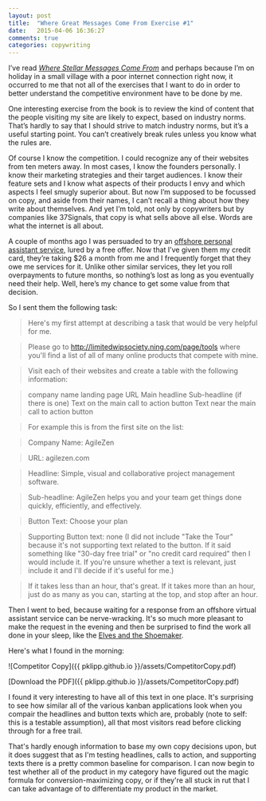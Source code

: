 ```yaml
---
layout: post
title:  "Where Great Messages Come From Exercise #1"
date:   2015-04-06 16:36:27
comments: true
categories: copywriting
---
```


I’ve read <a href="http://copyhackers.com/product/messaging-marketing-messages/">_Where Stellar Messages Come From_</a> and perhaps because I’m on holiday in a small village with a poor internet connection right now, it occurred to me that not all of the exercises that I want to do in order to better understand the competitive environment have to be done by me.

One interesting exercise from the book is to review the kind of content that the people visiting my site are likely to expect, based on industry norms. That’s hardly to say that I should strive to match industry norms, but it’s a useful starting point. You can’t creatively break rules unless you know what the rules are. 

Of course I know the competition. I could recognize any of their websites from ten meters away. In most cases, I know the founders personally. I know their marketing strategies and their target audiences. I know their feature sets and I know what aspects of their products I envy and which aspects I feel smugly superior about. But now I’m supposed to be focussed on copy, and aside from their names, I can’t recall a thing about how they write about themselves. And yet I’m told, not only by copywriters but by companies like 37Signals, that copy is what sells above all else. Words are what the internet is all about. 

A couple of months ago I was persuaded to try an [offshore personal assistant service](https://www.perssist.com), lured by a free offer. Now that I’ve given them my credit card, they’re taking $26 a month from me and I frequently forget that they owe me services for it. Unlike other similar services, they let you roll overpayments to future months, so nothing’s lost as long as you eventually need their help. Well, here’s my chance to get some value from that decision.

So I sent them the following task:

>Here's my first attempt at describing a task that would be very helpful for me.

>Please go to http://limitedwipsociety.ning.com/page/tools where you'll find a list of all of many online products that compete with mine.

>Visit each of their websites and create a table with the following information:

>company name
>landing page URL
>Main headline
>Sub-headline (if there is one)
>Text on the main call to action button
>Text near the main call to action button

>For example this is from the first site on the list:

>Company Name: AgileZen

>URL: agilezen.com

>Headline: Simple, visual and collaborative project management software.

>Sub-headline: AgileZen helps you and your team get things done quickly, efficiently, and effectively.

>Button Text: Choose your plan

>Supporting Button text: none (I did not include "Take the Tour" because it's not supporting text related to the button. If it said something like "30-day free trial" or "no credit card required" then I would include it. If you're unsure whether a text is relevant, just include it and I'll decide if it's useful for me.)

>If it takes less than an hour, that's great. If it takes more than an hour, just do as many as you can, starting at the top, and stop after an hour.

Then I went to bed, because waiting for a response from an offshore virtual assistant service can be nerve-wracking. It's so much more pleasant to make the request in the evening and then be surprised to find the work all done in your sleep, like the [Elves and the Shoemaker](http://en.wikipedia.org/wiki/The_Elves_and_the_Shoemaker).

Here's what I found in the morning:

![Competitor Copy]({{ pklipp.github.io }}/assets/CompetitorCopy.pdf)

[Download the PDF]({{ pklipp.github.io }}/assets/CompetitorCopy.pdf)

I found it very interesting to have all of this text in one place. It's surprising to see how similar all of the various kanban applications look when you compair the headlines and button texts which are, probably (note to self: this is a testable assumption), all that most visitors read before clicking through for a free trail.

That's hardly enough information to base my own copy decisions upon, but it does suggest that as I'm testing headlines, calls to action, and supporting texts there is a pretty common baseline for comparison. I can now begin to test whether all of the product in my category have figured out the magic formula for conversion-maximizing copy, or if they're all stuck in rut that I can take advantage of to differentiate my product in the market. 